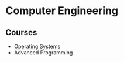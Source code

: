 # Computer Engineering

##  Courses
- [Operating Systems](./majors/computer-engineering/courses/operating-systems/README.md)
- Advanced Programming
